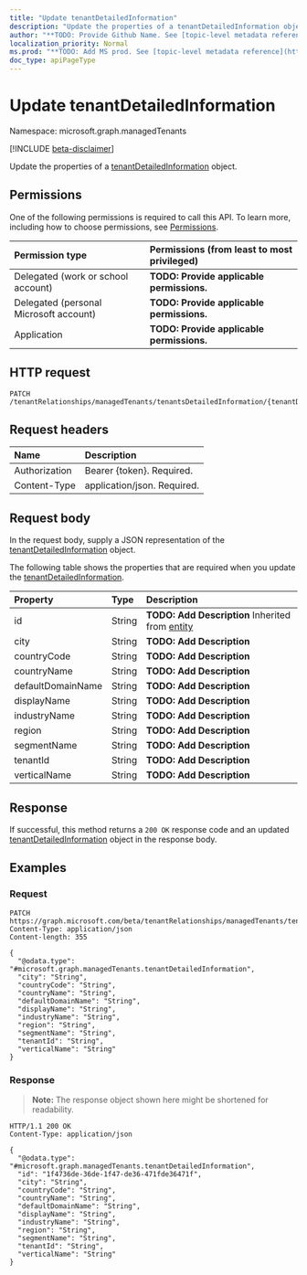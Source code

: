 ```yaml
---
title: "Update tenantDetailedInformation"
description: "Update the properties of a tenantDetailedInformation object."
author: "**TODO: Provide Github Name. See [topic-level metadata reference](https://msgo.azurewebsites.net/add/document/guidelines/metadata.html#topic-level-metadata)**"
localization_priority: Normal
ms.prod: "**TODO: Add MS prod. See [topic-level metadata reference](https://msgo.azurewebsites.net/add/document/guidelines/metadata.html#topic-level-metadata)**"
doc_type: apiPageType
---
```


# Update tenantDetailedInformation
Namespace: microsoft.graph.managedTenants

[!INCLUDE [beta-disclaimer](../../includes/beta-disclaimer.md)]

Update the properties of a [tenantDetailedInformation](../resources/managedtenants-tenantdetailedinformation.md) object.

## Permissions
One of the following permissions is required to call this API. To learn more, including how to choose permissions, see [Permissions](/graph/permissions-reference).

|Permission type|Permissions (from least to most privileged)|
|:---|:---|
|Delegated (work or school account)|**TODO: Provide applicable permissions.**|
|Delegated (personal Microsoft account)|**TODO: Provide applicable permissions.**|
|Application|**TODO: Provide applicable permissions.**|

## HTTP request

<!-- {
  "blockType": "ignored"
}
-->
``` http
PATCH /tenantRelationships/managedTenants/tenantsDetailedInformation/{tenantDetailedInformationId}
```

## Request headers
|Name|Description|
|:---|:---|
|Authorization|Bearer {token}. Required.|
|Content-Type|application/json. Required.|

## Request body
In the request body, supply a JSON representation of the [tenantDetailedInformation](../resources/managedtenants-tenantdetailedinformation.md) object.

The following table shows the properties that are required when you update the [tenantDetailedInformation](../resources/managedtenants-tenantdetailedinformation.md).

|Property|Type|Description|
|:---|:---|:---|
|id|String|**TODO: Add Description** Inherited from [entity](../resources/managedtenants-entity.md)|
|city|String|**TODO: Add Description**|
|countryCode|String|**TODO: Add Description**|
|countryName|String|**TODO: Add Description**|
|defaultDomainName|String|**TODO: Add Description**|
|displayName|String|**TODO: Add Description**|
|industryName|String|**TODO: Add Description**|
|region|String|**TODO: Add Description**|
|segmentName|String|**TODO: Add Description**|
|tenantId|String|**TODO: Add Description**|
|verticalName|String|**TODO: Add Description**|



## Response

If successful, this method returns a `200 OK` response code and an updated [tenantDetailedInformation](../resources/managedtenants-tenantdetailedinformation.md) object in the response body.

## Examples

### Request
<!-- {
  "blockType": "request",
  "name": "update_tenantdetailedinformation"
}
-->
``` http
PATCH https://graph.microsoft.com/beta/tenantRelationships/managedTenants/tenantsDetailedInformation/{tenantDetailedInformationId}
Content-Type: application/json
Content-length: 355

{
  "@odata.type": "#microsoft.graph.managedTenants.tenantDetailedInformation",
  "city": "String",
  "countryCode": "String",
  "countryName": "String",
  "defaultDomainName": "String",
  "displayName": "String",
  "industryName": "String",
  "region": "String",
  "segmentName": "String",
  "tenantId": "String",
  "verticalName": "String"
}
```


### Response
>**Note:** The response object shown here might be shortened for readability.
<!-- {
  "blockType": "response",
  "truncated": true
}
-->
``` http
HTTP/1.1 200 OK
Content-Type: application/json

{
  "@odata.type": "#microsoft.graph.managedTenants.tenantDetailedInformation",
  "id": "1f4736de-36de-1f47-de36-471fde36471f",
  "city": "String",
  "countryCode": "String",
  "countryName": "String",
  "defaultDomainName": "String",
  "displayName": "String",
  "industryName": "String",
  "region": "String",
  "segmentName": "String",
  "tenantId": "String",
  "verticalName": "String"
}
```

